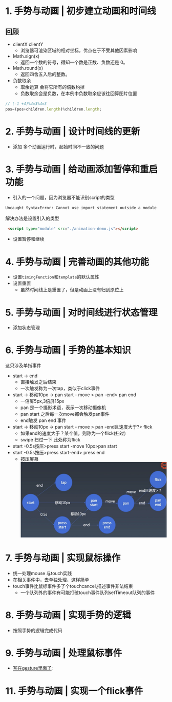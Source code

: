 # 1. 手势与动画 | 初步建立动画和时间线
## 回顾
- clientX clientY
  - 浏览器可渲染区域的相对坐标，优点在于不受其他因素影响
- Math.sign(x)
  - 返回一个数的符号，得知一个数是正数、负数还是 0。
- Math.round(x)
  - 返回四舍五入后的整数。
- 负数取余
  - 取余运算 会将它所有的倍数约掉
  - 负数取余会是负数，在本例中负数取余应该往回算图片位置
```js
// (-1 +4)%4=3%4=3 
pos=(pos+children.length)%children.length;
```

# 2. 手势与动画 | 设计时间线的更新

- 添加 多个动画运行时，起始时间不一致的问题

# 3. 手势与动画 | 给动画添加暂停和重启功能
- 引入的一个问题，因为浏览器不能识别script的类型
```bash
Uncaught SyntaxError: Cannot use import statement outside a module
```
解决办法是设置引入的类型
```html
 <script type="module" src="./animation-demo.js"></script>
```

- 设置暂停和继续

# 4. 手势与动画 | 完善动画的其他功能
- 设置`timingFunction`和`template`的默认属性
- 设置重置
  - 虽然时间线上是重置了，但是动画上没有归到原位上
# 5. 手势与动画 | 对时间线进行状态管理
- 添加状态管理
# 6. 手势与动画 | 手势的基本知识
这只涉及单指事件
- start -> end 
  - 直接触发之后结束
  - 一次触发称为一次tap，类似于click事件
- start -> 移动10px -> pan start - move > pan -end> pan end
  - 一倍屏5px,3倍屏15px
  - pan 是一个摄影术语，表示一次移动摄像机
  - pan start 之后每一次move都会触发pan事件
  - end触发 pan end 事件
- start -> 移动10px -> pan start - move > pan -end且速度大于?> flick
  - 如果end的速度大于？某个值，则称为一个flick(扫过)
  - swipe 扫过一下 此处称为flick 
- start -0.5s按压>press start -move 10px>pan start
- start -0.5s按压>press start-end> press end
  - 按压屏幕
![手势触发事件](img/1.jpg)
# 7. 手势与动画 | 实现鼠标操作
- 统一处理mouse 与touch实践
- 在相关事件中，去单独处理，这样简单
- touch事件比鼠标事件多了个touchcancel,描述事件非法结束
  - 一个队列外的事件有可能打破touch事件队列setTimeout队列的事件

# 8. 手势与动画 | 实现手势的逻辑
- 按照手势的逻辑完成代码
# 9. 手势与动画 | 处理鼠标事件
* [写在gesture里面了](./jsx/NOTE.MD);
# 11. 手势与动画 | 实现一个flick事件